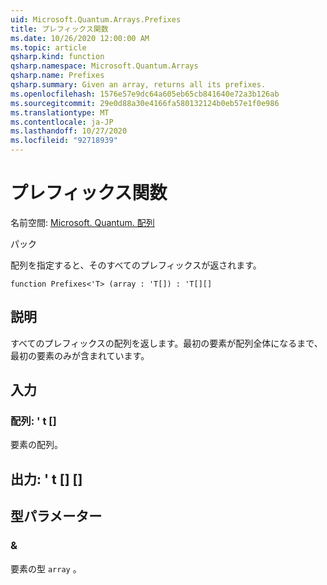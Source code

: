 ```yaml
---
uid: Microsoft.Quantum.Arrays.Prefixes
title: プレフィックス関数
ms.date: 10/26/2020 12:00:00 AM
ms.topic: article
qsharp.kind: function
qsharp.namespace: Microsoft.Quantum.Arrays
qsharp.name: Prefixes
qsharp.summary: Given an array, returns all its prefixes.
ms.openlocfilehash: 1576e57e9dc64a605eb65cb841640e72a3b126ab
ms.sourcegitcommit: 29e0d88a30e4166fa580132124b0eb57e1f0e986
ms.translationtype: MT
ms.contentlocale: ja-JP
ms.lasthandoff: 10/27/2020
ms.locfileid: "92718939"
---
```

# <a name="prefixes-function"></a>プレフィックス関数

名前空間: [Microsoft. Quantum. 配列](xref:Microsoft.Quantum.Arrays)

パック [](https://nuget.org/packages/)


配列を指定すると、そのすべてのプレフィックスが返されます。

```qsharp
function Prefixes<'T> (array : 'T[]) : 'T[][]
```


## <a name="description"></a>説明

すべてのプレフィックスの配列を返します。最初の要素が配列全体になるまで、最初の要素のみが含まれています。

## <a name="input"></a>入力

### <a name="array--t"></a>配列: ' t []

要素の配列。



## <a name="output--t"></a>出力: ' t [] []



## <a name="type-parameters"></a>型パラメーター

### <a name="t"></a>&

要素の型 `array` 。